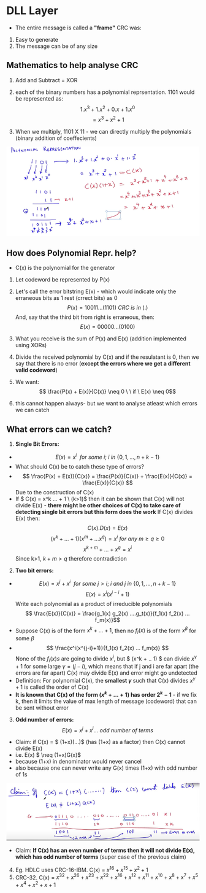 # DLL Layer
- The entire message is called a **"frame"**
CRC was:
1. Easy to generate
2. The message can be of any size

## Mathematics to help analyse CRC
1. Add and Subtract = XOR
2. each of the binary numbers has a polynomial reprsentation. 1101 would be represented as:
$$ 1.x^3 + 1.x^2 + 0.x + 1.x^0 $$
$$=  x^3 + x^2 + 1 $$

3. When we multiply, 1101 X 11 - we can directly multiply the polynomials (binary addition of coeffecients)

!['Polynomial'](polynomial.png "Polynomial")

## How does Polynomial Repr. help?
- C(x) is the polynomial for the generator
1. Let codeword be represented by P(x)
2. Let's call the error bitstring E(x) - which would indicate only the erraneous bits as 1 rest (crrect bits) as 0
$$ P(x) = 10011...(1101) \ CRC \ is \ in \ (.)$$
And, say that the third bit from right is erraneous, then:
$$ E(x) = 00000...(0100)$$

3. What you receive is the sum of P(x) and E(x) (addition implemented using XORs)
4. Divide the received polynomial by C(x) and if the resulatant is 0, then we say that there is no error (**except the errors where we get a different valid codeword**)
5. We want:
$$ \frac{P(x) + E(x)}{C(x)} \neq 0 \ \ if \ E(x) \neq 0$$
6. this cannot happen always- but we want to analyse atleast which errors we can catch

## What errors can we catch?
1. **Single Bit Errors:**
- $$ E(x) = x^i \ \ for \ some \ i ; \ i \ in\  \{0,1,...,n+k-1\}$$
- What should C(x) be to catch these type of errors?
- $$ \frac{P(x) + E(x)}{C(x)} = \frac{P(x)}{C(x)} + \frac{E(x)}{C(x)} = \frac{E(x)}{C(x)} $$
    Due to the construction of C(x)
- If $ C(x) = x^k ... + 1 \ (k>1)$ then it can be shown that C(x) will not divide E(x) - **there might be other choices of C(x) to take care of detecting single bit errors but this form does the work**
If C(x) divides E(x) then:
$$ C(x).D(x) = E(x)  $$
$$ (x^k+...+1)(x^m +...x^q) = x^i \ for\  any\  m \geq q \geq 0$$
$$ x^{k+m} + ...+x^q = x^i$$
    Since k>1, $k+m > q$ therefore contradiction

2. **Two bit errors:**
- $$ E(x) = x^j + x^i \ \ for \ some \ j > i ; \ i\ and \ j \ in\  \{0,1,...,n+k-1\}$$
    $$ E(x) = x^i(x^{j-i} +1)$$
    Write each polynomial as a product of irreducible polynomials
    $$ \frac{E(x)}{C(x)} = \frac{g_1(x) g_2(x) ....g_t(x)}{f_1(x) f_2(x) ... f_m(x)}$$
- Suppose C(x) is of the form $x^k + ... + 1$, then no $f_l(x)$ is of the form $x^{\beta}$ for some $\beta$
- $$ \frac{x^i(x^{j-i}+1)}{f_1(x) f_2(x) ... f_m(x)} $$
    None of the $f_i(x)s$ are going to divide $x^i$, but $ (x^k + .. 1) $ can divide $x^{\gamma}+1$ for some large $\gamma = (j -i)$, which means that if j and i are far apart (the errors are far apart) C(x) may divide E(x) and error might go undetected
- Definition: For polynomial C(x), the **smallest $\gamma$** such that C(x) divides $x^{\gamma} +1$  is called the order of C(x) 
- **It is known that C(x) of the form $(x^k + ... +1)$ has order $2^k -1$** - if we fix k, then it limits the value of max length of message (codeword) that can be sent without error

3. **Odd number of errors:**
$$ E(x) = x^j + x^i ... \ odd \ number \ of \ terms $$
- Claim: if C(x) = $ (1+x)(...)$ (has (1+x) as a factor) then C(x) cannot divide E(x)
- i.e. E(x) $ \neq (1+x)G(x)$
- because (1+x) in denominator would never cancel
- also because one can never write any G(x) times (1+x) with odd number of 1s

!['Odd Errors'](odd_errors.png "Odd errors")

- Claim: **If C(x) has an even number of terms then it will not divide E(x), which has odd number of terms** (super case of the previous claim)

4. Eg. HDLC uses CRC-16-IBM. C(x) = $x^{16} + x^{15} + x^2 +1$
5. CRC-32. C(x) = $x^{32} + x^{26} + x^{23} + x^{22} + x^{16} + x^{12} + x^{11} + x^{10} + x^8 + x^7 + x^5 + x^4 + x^2 + x + 1$
